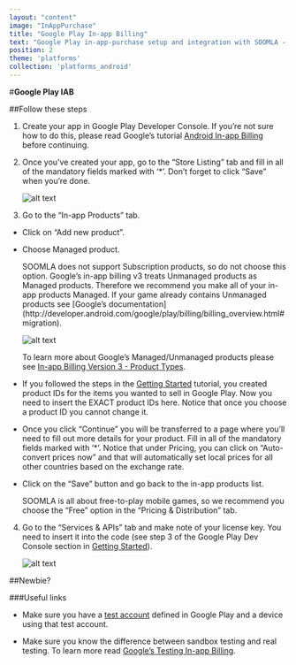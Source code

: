 ```yaml
---
layout: "content"
image: "InAppPurchase"
title: "Google Play In-app Billing"
text: "Google Play in-app-purchase setup and integration with SOOMLA - define your game's in-app products."
position: 2
theme: 'platforms'
collection: 'platforms_android'
---
```


#**Google Play IAB**

##Follow these steps

1. Create your app in Google Play Developer Console. If you’re not sure how to do this, please read Google’s tutorial [Android In-app Billing](http://developer.android.com/guide/google/play/billing/index.html) before continuing.

2. Once you’ve created your app, go to the “Store Listing” tab and fill in all of the mandatory fields marked with ‘*’. Don’t forget to click “Save” when you’re done.

    ![alt text](/img/tutorial_img/google_play_iab/soomlaStoreEx.png "Store Listing")

3. Go to the “In-app Products” tab.

  - Click on “Add new product”.

  - Choose Managed product.

    <div class="info-box">SOOMLA does not support Subscription products, so do not choose this option. Google’s in-app billing v3 treats Unmanaged products as Managed products. Therefore we recommend you make all of your in-app products Managed. If your game already contains Unmanaged products see [Google’s documentation](http://developer.android.com/google/play/billing/billing_overview.html#migration).</div>

    ![alt text](/img/tutorial_img/google_play_iab/managedProduct.png "In-app products")

    To learn more about Google’s Managed/Unmanaged products please see [In-app Billing Version 3 - Product Types](http://developer.android.com/google/play/billing/api.html).

  - If you followed the steps in the [Getting Started](/docs/platforms/android/GettingStarted) tutorial, you created product IDs for the items you wanted to sell in Google Play. Now you need to insert the EXACT product IDs here. Notice that once you choose a product ID you cannot change it.

  - Once you click “Continue” you will be transferred to a page where you’ll need to fill out more details for your product. Fill in all of the mandatory fields marked with ‘*’. Notice that under Pricing, you can click on “Auto-convert prices now” and that will automatically set local prices for all other countries based on the exchange rate.

  - Click on the “Save” button and go back to the in-app products list.

    <div class="info-box">SOOMLA is all about free-to-play mobile games, so we recommend you choose the “Free” option in the “Pricing & Distribution” tab.</div>

4. Go to the “Services & APIs” tab and make note of your license key. You need to insert it into the code (see step 3 of the Google Play Dev Console section in [Getting Started](/docs/platforms/android/GettingStarted)).

    ![alt text](/img/tutorial_img/google_play_iab/licenseKey.png "License key")

##Newbie?

###Useful links

- Make sure you have a [test account](http://developer.android.com/google/play/licensing/setting-up.html#test-acct-setup) defined in Google Play and a device using that test account.

- Make sure you know the difference between sandbox testing and real testing. To learn more read [Google’s Testing In-app Billing](http://developer.android.com/google/play/billing/billing_testing.html).
